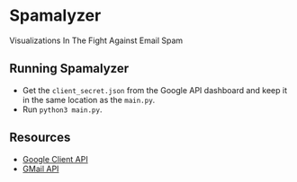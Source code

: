 # Spamalyzer
Visualizations In The Fight Against Email Spam


## Running Spamalyzer

- Get the `client_secret.json` from the Google API dashboard and keep it in the same location as the `main.py`.
- Run `python3 main.py`.

## Resources

- [Google Client API](https://developers.google.com/api-client-library/python/guide/batch)
- [GMail API](https://developers.google.com/resources/api-libraries/documentation/gmail/v1/python/latest/)